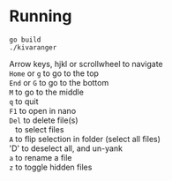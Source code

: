 # Running
```
go build
./kivaranger
```

Arrow keys, hjkl or scrollwheel to navigate \
`Home` or `g` to go to the top \
`End` or `G` to go to the bottom \
`M` to go to the middle \
`q` to quit \
`F1` to open in nano \
`Del` to delete file(s) \
` ` to select files \
`A` to flip selection in folder (select all files) \
'D' to deselect all, and un-yank \
`a` to rename a file \
`z` to toggle hidden files
